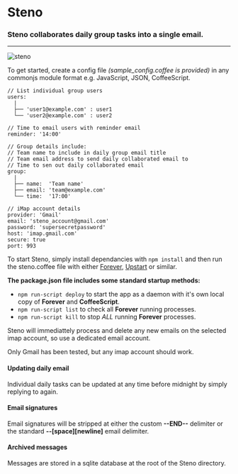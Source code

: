# Steno

### Steno collaborates daily group tasks into a single email.

---

![steno](https://raw.github.com/fubralimited/Steno/master/steno/img/steno.png)

To get started, create a config file *(sample_config.coffee is provided)* in any commonjs module format e.g. JavaScript, JSON, CoffeeScript.


	// List individual group users
	users:
	  |
	  ├── 'user1@example.com' : user1
	  └── 'user2@example.com' : user2
	
	// Time to email users with reminder email
	reminder: '14:00'
	
	// Group details include:
	// Team name to include in daily group email title
	// Team email address to send daily collaborated email to
	// Time to sen out daily collaborated email
	group:
	  |
	  ├── name:  'Team name'
	  ├── email: 'team@example.com'
	  └── time:  '17:00'
	
	// iMap account details	  
	provider: 'Gmail'
	email: 'steno_account@gmail.com'
	password: 'supersecretpassword'
	host: 'imap.gmail.com'
	secure: true
	port: 993
	

To start Steno, simply install dependancies with `npm install` and then run the steno.coffee file with either [Forever](https://github.com/nodejitsu/forever), [Upstart](http://upstart.ubuntu.com/) or similar.

**The package.json file includes some standard startup methods:**

- `npm run-script deploy` to start the app as a daemon with it's own local copy of **Forever** and **CoffeeScript**.
- `npm run-script list` to check all **Forever** running processes.
- `npm run-script kill` to stop *ALL* running **Forever** processes.
	
Steno will immediattely process and delete any new emails on the selected imap account, so use a dedicated email account.

Only Gmail has been tested, but any imap account should work.

#### Updating daily email

Individual daily tasks can be updated at any time before midnight by simply replying to again.

#### Email signatures

Email signatures will be stripped at either the custom **--END--** delimiter or the standard **--[space][newline]** email delimiter.

#### Archived messages

Messages are stored in a sqlite database at the root of the Steno directory.